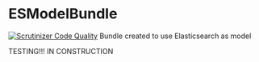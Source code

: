ESModelBundle
=============

[![Scrutinizer Code Quality](https://scrutinizer-ci.com/g/mgallego/ESModelBundle/badges/quality-score.png?s=ea0c4d9a63f00599e4ebdcffb503cfded7fffff2)](https://scrutinizer-ci.com/g/mgallego/ESModelBundle/) 
Bundle created to use Elasticsearch as model

TESTING!!! IN CONSTRUCTION
